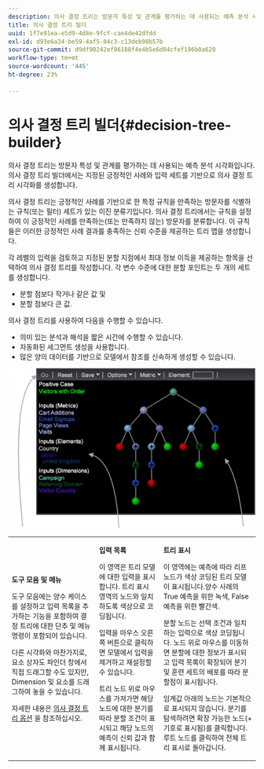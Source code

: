 ```yaml
---
description: 의사 결정 트리는 방문자 특성 및 관계를 평가하는 데 사용되는 예측 분석 시각화입니다. 의사 결정 트리 빌더에서는 지정된 긍정적인 사례와 입력 세트를 기반으로 의사 결정 트리 시각화를 생성합니다.
title: 의사 결정 트리 빌더
uuid: 1f7e91ea-e5d9-4d8e-9fcf-cae4de42dfdd
exl-id: d93e6a34-be59-4af5-84c3-c13deb98b57b
source-git-commit: d9df90242ef96188f4e4b5e6d04cfef196b0a628
workflow-type: tm+mt
source-wordcount: '445'
ht-degree: 23%

---
```


# 의사 결정 트리 빌더{#decision-tree-builder}

의사 결정 트리는 방문자 특성 및 관계를 평가하는 데 사용되는 예측 분석 시각화입니다. 의사 결정 트리 빌더에서는 지정된 긍정적인 사례와 입력 세트를 기반으로 의사 결정 트리 시각화를 생성합니다.

의사 결정 트리는 긍정적인 사례를 기반으로 한 특정 규칙을 만족하는 방문자를 식별하는 규칙(또는 필터) 세트가 있는 이진 분류기입니다. 의사 결정 트리에서는 규칙을 설정하여 이 긍정적인 사례를 만족하는(또는 만족하지 않는) 방문자를 분류합니다. 이 규칙들은 이러한 긍정적인 사례 결과를 충족하는 신뢰 수준을 제공하는 트리 맵을 생성합니다.

각 레벨의 입력을 검토하고 지정된 분할 지점에서 최대 정보 이득을 제공하는 항목을 선택하여 의사 결정 트리를 작성합니다. 각 변수 수준에 대한 분할 포인트는 두 개의 세트를 생성합니다.

* 분할 점보다 작거나 같은 값 및
* 분할 점보다 큰 값.

의사 결정 트리를 사용하여 다음을 수행할 수 있습니다.

* 의미 있는 분석과 해석을 짧은 시간에 수행할 수 있습니다.
* 자동화된 세그먼트 생성을 사용합니다.
* 많은 양의 데이터를 기반으로 모델에서 참조를 신속하게 생성할 수 있습니다.

![](assets/decision_tree_parts.png)

<table id="table_FCC5D63EF8A843D79B2338BD951025EA"> 
 <tbody> 
  <tr> 
   <td colname="col1"> <p><b>도구 모음 및 메뉴</b> </p> <p>도구 모음에는 양수 케이스를 설정하고 입력 목록을 추가하는 기능을 포함하여 결정 트리에 대한 단추 및 메뉴 명령이 포함되어 있습니다. </p> <p>다른 시각화와 마찬가지로, <span class="uicontrol"> 요소</span> 상자도 파인더 창에서 직접 드래그할 수도 있지만, Dimension 및 요소를 드래그하여 놓을 수 있습니다. </p> <p>자세한 내용은 <a href="../../../../home/c-get-started/c-analysis-vis/c-decision-trees/c-decision-trees-menu.md#concept-bfc4e80651a243d3966cc770b205606c"> 의사 결정 트리 옵션</a> 을 참조하십시오. </p> </td> 
   <td colname="col2"> <p><b>입력 목록</b> </p> <p>이 영역은 트리 모델에 대한 입력을 표시합니다. 트리 표시 영역의 노드와 일치하도록 색상으로 코딩됩니다. </p> <p>입력을 마우스 오른쪽 버튼으로 클릭하면 모델에서 입력을 제거하고 재설정할 수 있습니다. </p> <p>트리 노드 위로 마우스를 가져가면 해당 노드에 대한 분기를 따라 분할 조건이 표시되고 해당 노드의 예측이 신뢰 값과 함께 표시됩니다. </p> </td> 
   <td colname="col3"> <p><b>트리 표시</b> </p> <p>이 영역에는 예측에 따라 리프 노드가 색상 코딩된 트리 모델이 표시됩니다.양수 사례의 True 예측을 위한 녹색, False 예측을 위한 빨간색. </p> <p>분할 노드는 선택 조건과 일치하는 입력으로 색상 코딩됩니다. 노드 위로 마우스를 이동하면 분할에 대한 정보가 표시되고 입력 목록이 확장되어 분기 및 훈련 세트의 배포를 따라 분할점이 표시됩니다. </p> <p>임계값 아래의 노드는 기본적으로 표시되지 않습니다. 분기를 탐색하려면 확장 가능한 노드(+ 기호로 표시됨)를 클릭합니다. 루트 노드를 클릭하여 전체 트리 표시로 돌아갑니다. </p> </td> 
  </tr> 
 </tbody> 
</table>

<!-- <a id="section_E800327344194A6DBF37F273D8462E2A"></a> -->

